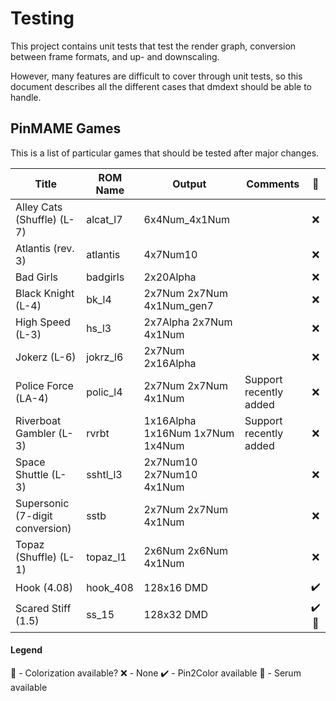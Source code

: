 ﻿# Testing

This project contains unit tests that test the render graph, conversion between frame formats, and up- and downscaling.

However, many features are difficult to cover through unit tests, so this document describes all the different cases
that dmdext should be able to handle.

## PinMAME Games

This is a list of particular games that should be tested after major changes.

| Title                           | ROM Name | Output                          | Comments               |  🎨  |
|---------------------------------|----------|---------------------------------|------------------------|:----:|
| Alley Cats (Shuffle) (L-7)      | alcat_l7 | 6x4Num_4x1Num                   |                        |  ❌   |
| Atlantis (rev. 3)               | atlantis | 4x7Num10                        |                        |  ❌   |
| Bad Girls                       | badgirls | 2x20Alpha                       |                        |  ❌   |
| Black Knight (L-4)              | bk_l4    | 2x7Num 2x7Num 4x1Num_gen7       |                        |  ❌   |
| High Speed (L-3)                | hs_l3    | 2x7Alpha 2x7Num 4x1Num          |                        |  ❌   |
| Jokerz (L-6)                    | jokrz_l6 | 2x7Num 2x16Alpha                |                        |  ❌   |
| Police Force (LA-4)             | polic_l4 | 2x7Num 2x7Num 4x1Num            | Support recently added |  ❌   |
| Riverboat Gambler (L-3)         | rvrbt    | 1x16Alpha 1x16Num 1x7Num 1x4Num | Support recently added |  ❌   |
| Space Shuttle (L-3)             | sshtl_l3 | 2x7Num10 2x7Num10 4x1Num        |                        |  ❌   |
| Supersonic (7-digit conversion) | sstb     | 2x7Num 2x7Num 4x1Num            |                        |  ❌   |
| Topaz (Shuffle) (L-1)           | topaz_l1 | 2x6Num 2x6Num 4x1Num            |                        |  ❌   |
| Hook (4.08)                     | hook_408 | 128x16 DMD                      |                        |  ✔️  |
| Scared Stiff (1.5)              | ss_15    | 128x32 DMD                      |                        | ✔️💉 |

#### Legend

🎨 - Colorization available?
❌ - None
✔️ - Pin2Color available
💉 - Serum available